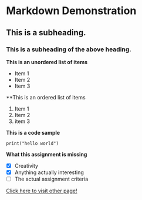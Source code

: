 # Markdown Demonstration
## This is a subheading.
### This is a subheading of the above heading.

**This is an unordered list of items**
- Item 1
- Item 2
- Item 3

**This is an ordered list of items
1. Item 1
2. Item 2
3. item 3

**This is a code sample**

`print("hello world")`

**What this assignment is missing**

- [x] Creativity
- [x] Anything actually interesting
- [ ] The actual assignment criteria

[Click here to visit other page!](./otherPage.md)
